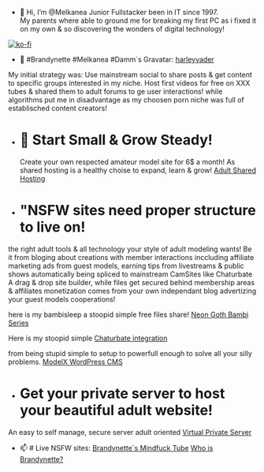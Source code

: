 - 👋 Hi, I’m @Melkanea Junior Fullstacker been in IT since 1997.  
   My parents where able to ground me for breaking my first PC as i fixed it on my own & so discovering the wonders of digital technology!

[![ko-fi](https://ko-fi.com/img/githubbutton_sm.svg)](https://ko-fi.com/V7V22WXWS)

- 👋 #Brandynette #Melkanea #Damm´s Gravatar:
   [harleyvader](https://gravatar.com/harleyvader)
  
 My initial strategy was:
 Use mainstream social to share posts & get content to specific groups interested in my niche.
 Host first videos for free on XXX tubes & shared them to adult forums to ge user interactions! 
while algorithms put me in disadvantage as my choosen porn niche was full of establisched content creators!

 - # 🌱 Start Small & Grow Steady!  
   Create your own respected amateur model site for 6$ a month! As shared hosting is a healthy choise to expand, learn & grow!
  [Adult Shared Hosting](https://vicetemple.net/aff.php?aff=969&page=adult-web-hosting)

- # "NSFW sites need proper structure to live on!
the right adult tools & all technology your style of adult modeling wants!
Be it from bloging about creations with member interactions inccluding affiliate marketing ads from guest models,
earning tips from livestreams & public shows automatically being spliced to mainstream CamSites like Chaturbate 
A drag & drop site builder, while files get secured behind membership areas & affiliates monetization comes from your own independant blog advertizing your guest models cooperations! 

here is my bambisleep a stoopid simple free files share! 
[Neon Goth Bambi Series](https://brandynette.xxx/videos/neon-goth-bambi)

Here is my stoopid simple [Chaturbate integration](https://brandynette.xxx/livestream)


from being stupid simple to setup to powerfull enough to solve all your silly problems.
[ModelX WordPress CMS](https://vicetemple.net/aff.php?aff=969&page=adult-wordpress-themes/modelx)


- # Get your private server to host your beautiful adult website! 
An easy to self manage, secure server adult oriented [Virtual Private Server](https://vicetemple.net/aff.php?aff=969&page=adult-vps)

- 📫 # Live NSFW sites: 
  [Brandynette´s Mindfuck Tube](https://brandyntte.xxx/videos)
  [Who is Brandynette?](https://brandynette.com/who-is-brandynette)



